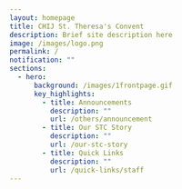 ```yaml
---
layout: homepage
title: CHIJ St. Theresa's Convent
description: Brief site description here
image: /images/logo.png
permalink: /
notification: ""
sections:
  - hero:
      background: /images/1frontpage.gif
      key_highlights:
        - title: Announcements
          description: ""
          url: /others/announcement
        - title: Our STC Story
          description: ""
          url: /our-stc-story
        - title: Quick Links
          description: ""
          url: /quick-links/staff
---
```

